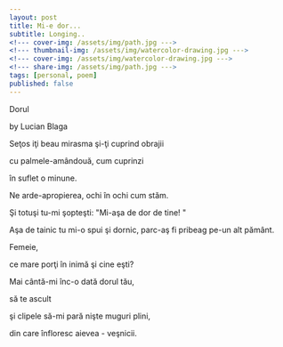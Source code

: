 ```yaml
---
layout: post
title: Mi-e dor...
subtitle: Longing..
<!--- cover-img: /assets/img/path.jpg --->
<!--- thumbnail-img: /assets/img/watercolor-drawing.jpg --->
<!--- cover-img: /assets/img/watercolor-drawing.jpg --->
<!--- share-img: /assets/img/path.jpg --->
tags: [personal, poem]
published: false
---
```


Dorul

by Lucian Blaga


Seţos iţi beau mirasma şi-ţi cuprind obrajii

cu palmele-amândouă, cum cuprinzi

în suflet o minune.

Ne arde-apropierea, ochi în ochi cum stăm.

Şi totuşi tu-mi şopteşti: "Mi-aşa de dor de tine! "

Aşa de tainic tu mi-o spui şi dornic, parc-aş fi
pribeag pe-un alt pământ.


Femeie,

ce mare porţi în inimă şi cine eşti?

Mai cântă-mi înc-o dată dorul tău,

să te ascult

şi clipele să-mi pară nişte muguri plini,

din care înfloresc aievea - veşnicii.
